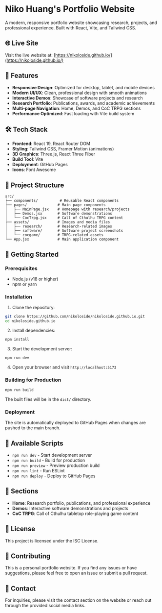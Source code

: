 # Niko Huang's Portfolio Website

A modern, responsive portfolio website showcasing research, projects, and professional experience. Built with React, Vite, and Tailwind CSS.

## 🌐 Live Site

Visit the live website at: [https://nikoloside.github.io/](https://nikoloside.github.io/)

## 🚀 Features

- **Responsive Design**: Optimized for desktop, tablet, and mobile devices
- **Modern UI/UX**: Clean, professional design with smooth animations
- **Interactive Demos**: Showcase of software projects and research
- **Research Portfolio**: Publications, awards, and academic achievements
- **Multi-page Navigation**: Home, Demos, and CoC TRPG sections
- **Performance Optimized**: Fast loading with Vite build system

## 🛠️ Tech Stack

- **Frontend**: React 19, React Router DOM
- **Styling**: Tailwind CSS, Framer Motion (animations)
- **3D Graphics**: Three.js, React Three Fiber
- **Build Tool**: Vite
- **Deployment**: GitHub Pages
- **Icons**: Font Awesome

## 📁 Project Structure

```
src/
├── components/          # Reusable React components
├── pages/              # Main page components
│   ├── MainPage.jsx    # Homepage with research/projects
│   ├── Demos.jsx       # Software demonstrations
│   └── CocTrpg.jsx     # Call of Cthulhu TRPG content
├── assets/             # Images and media files
│   ├── research/       # Research-related images
│   ├── software/       # Software project screenshots
│   └── cocgame/        # TRPG-related assets
└── App.jsx             # Main application component
```

## 🚀 Getting Started

### Prerequisites

- Node.js (v18 or higher)
- npm or yarn

### Installation

1. Clone the repository:
```bash
git clone https://github.com/nikoloside/nikoloside.github.io.git
cd nikoloside.github.io
```

2. Install dependencies:
```bash
npm install
```

3. Start the development server:
```bash
npm run dev
```

4. Open your browser and visit `http://localhost:5173`

### Building for Production

```bash
npm run build
```

The built files will be in the `dist/` directory.

### Deployment

The site is automatically deployed to GitHub Pages when changes are pushed to the main branch.

## 📝 Available Scripts

- `npm run dev` - Start development server
- `npm run build` - Build for production
- `npm run preview` - Preview production build
- `npm run lint` - Run ESLint
- `npm run deploy` - Deploy to GitHub Pages

## 🎯 Sections

- **Home**: Research portfolio, publications, and professional experience
- **Demos**: Interactive software demonstrations and projects
- **CoC TRPG**: Call of Cthulhu tabletop role-playing game content

## 📄 License

This project is licensed under the ISC License.

## 🤝 Contributing

This is a personal portfolio website. If you find any issues or have suggestions, please feel free to open an issue or submit a pull request.

## 📧 Contact

For inquiries, please visit the contact section on the website or reach out through the provided social media links.
